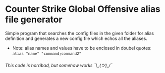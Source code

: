 # Counter Strike Global Offensive alias file generator
  
Simple program that searches the config files in the given folder for alias  
definition and generates a new config file which echos all the aliases.  
  
* Note: alias names and values have to be enclosed in doubel quotes:  
`alias "name" "command;command2"`  
  
###### This code is horribad, but somehow works ¯\\\_(ツ)\_/¯